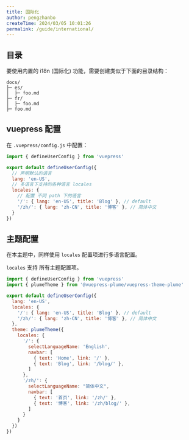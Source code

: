 ```yaml
---
title: 国际化
author: pengzhanbo
createTime: 2024/03/05 10:01:26
permalink: /guide/international/
---
```


## 目录

要使用内置的 i18n (国际化) 功能，需要创建类似于下面的目录结构：

```
docs/
├─ es/
│  ├─ foo.md
├─ fr/
│  ├─ foo.md
├─ foo.md
```

## vuepress 配置

在 `.vuepress/config.js` 中配置：

```js
import { defineUserConfig } from 'vuepress'

export default defineUserConfig({
  // 声明默认的语言
  lang: 'en-US',
  // 多语言下支持的各种语言 locales
  locales: {
    // 配置 不同 path 下的语言
    '/': { lang: 'en-US', title: 'Blog' }, // default
    '/zh/': { lang: 'zh-CN', title: '博客' }, // 简体中文
  }
})
```

## 主题配置

在本主题中，同样使用 `locales` 配置项进行多语言配置。

`locales` 支持 所有主题配置项。

```js
import { defineUserConfig } from 'vuepress'
import { plumeTheme } from '@vuepress-plume/vuepress-theme-plume'

export default defineUserConfig({
  lang: 'en-US',
  locales: {
    '/': { lang: 'en-US', title: 'Blog' }, // default
    '/zh/': { lang: 'zh-CN', title: '博客' }, // 简体中文
  },
  theme: plumeTheme({
    locales: {
      '/': {
        selectLanguageName: 'English',
        navbar: [
          { text: 'Home', link: '/' },
          { text: 'Blog', link: '/blog/' },
        ]
      },
      '/zh/': {
        selectLanguageName: "简体中文",
        navbar: [
          { text: '首页', link: '/zh/' },
          { text: '博客', link: '/zh/blog/' },
        ]
      }
    }
  })
})
```
